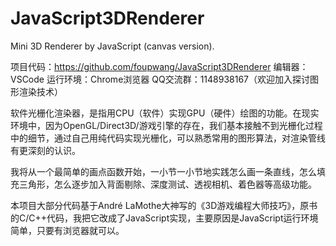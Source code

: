 # JavaScript3DRenderer
Mini 3D Renderer by JavaScript (canvas version).

项目代码：https://github.com/foupwang/JavaScript3DRenderer
编辑器：VSCode
运行环境：Chrome浏览器
QQ交流群：1148938167（欢迎加入探讨图形渲染技术）

软件光栅化渲染器，是指用CPU（软件）实现GPU（硬件）绘图的功能。在现实环境中，因为OpenGL/Direct3D/游戏引擎的存在，我们基本接触不到光栅化过程中的细节，通过自己用纯代码实现光栅化，可以熟悉常用的图形算法，对渲染管线有更深刻的认识。

我将从一个最简单的画点函数开始，一小节一小节地实践怎么画一条直线，怎么填充三角形，怎么逐步加入背面剔除、深度测试、透视相机、着色器等高级功能。

本项目大部分代码基于André LaMothe大神写的《3D游戏编程大师技巧》，原书的C/C++代码，我把它改成了JavaScript实现，主要原因是JavaScript运行环境简单，只要有浏览器就可以。
